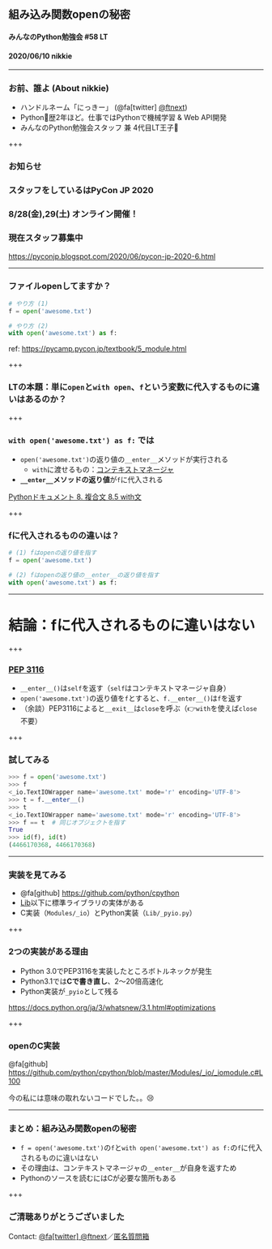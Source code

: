 ## 組み込み関数openの秘密
#### みんなのPython勉強会 #58 LT
#### 2020/06/10 nikkie

---

### お前、誰よ (About nikkie)

- ハンドルネーム「にっきー」 (@fa[twitter] [@ftnext](https://twitter.com/ftnext))
- Python🐍歴2年ほど。仕事ではPythonで機械学習 & Web API開発
- みんなのPython勉強会スタッフ 兼 4代目LT王子🤴

+++

### お知らせ
### スタッフをしているはPyCon JP 2020
### 8/28(金),29(土) オンライン開催！
### 現在スタッフ募集中

https://pyconjp.blogspot.com/2020/06/pycon-jp-2020-6.html

---

### ファイルopenしてますか？

```python
# やり方 (1)
f = open('awesome.txt')

# やり方 (2)
with open('awesome.txt') as f:
```

ref: https://pycamp.pycon.jp/textbook/5_module.html

+++

### LTの本題：単に`open`と`with open`、`f`という変数に代入するものに違いはあるのか？

+++

### `with open('awesome.txt') as f:` では

- `open('awesome.txt')`の返り値の`__enter__`メソッドが実行される
  - `with`に渡せるもの：[コンテキストマネージャ](https://docs.python.org/ja/3/reference/datamodel.html#context-managers)
- **`__enter__`メソッドの返り値**が`f`に代入される

[Pythonドキュメント 8. 複合文 8.5 with文](https://docs.python.org/ja/3/reference/compound_stmts.html#the-with-statement)

+++

### fに代入されるものの違いは？

```python
# (1) fはopenの返り値を指す
f = open('awesome.txt')

# (2) fはopenの返り値の__enter__の返り値を指す
with open('awesome.txt') as f:
```

---

# 結論：fに代入されるものに違いはない

+++

### [PEP 3116](https://www.python.org/dev/peps/pep-3116/)

- `__enter__()`は`self`を返す（`self`はコンテキストマネージャ自身）
- `open('awesome.txt')`の返り値を`f`とすると、`f.__enter__()`は`f`を返す
- （余談）PEP3116によると`__exit__`は`close`を呼ぶ（👉`with`を使えば`close`不要）

+++

### 試してみる

```python
>>> f = open('awesome.txt')
>>> f
<_io.TextIOWrapper name='awesome.txt' mode='r' encoding='UTF-8'>
>>> t = f.__enter__()
>>> t
<_io.TextIOWrapper name='awesome.txt' mode='r' encoding='UTF-8'>
>>> f == t  # 同じオブジェクトを指す
True
>>> id(f), id(t)
(4466170368, 4466170368)
```

---

### 実装を見てみる

- @fa[github] https://github.com/python/cpython
- [Lib](https://github.com/python/cpython/tree/master/Lib)以下に標準ライブラリの実体がある
- C実装（`Modules/_io`）とPython実装（`Lib/_pyio.py`）

+++

### 2つの実装がある理由

- Python 3.0でPEP3116を実装したところボトルネックが発生
- Python3.1では**Cで書き直し**、2〜20倍高速化
- Python実装が`_pyio`として残る

https://docs.python.org/ja/3/whatsnew/3.1.html#optimizations

+++

### openのC実装

@fa[github] https://github.com/python/cpython/blob/master/Modules/_io/_iomodule.c#L100

今の私には意味の取れないコードでした。。😢

---

### まとめ：組み込み関数openの秘密

- `f = open('awesome.txt')`の`f`と`with open('awesome.txt') as f:`の`f`に代入されるものに違いはない
- その理由は、コンテキストマネージャの`__enter__`が自身を返すため
- Pythonのソースを読むにはCが必要な箇所もある

+++

### ご清聴ありがとうございました

Contact: [@fa[twitter] @ftnext](https://twitter.com/ftnext)／[匿名質問箱](https://peing.net/ja/ftnext)
